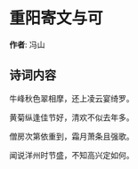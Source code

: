 # 重阳寄文与可

**作者**: 冯山

## 诗词内容

牛峰秋色翠相摩，还上凌云宴绮罗。

黄菊纵逢佳节好，清欢不似去年多。

僧房次第依重到，霜月萧条且强歌。

闻说洋州时节盛，不知高兴定如何。

